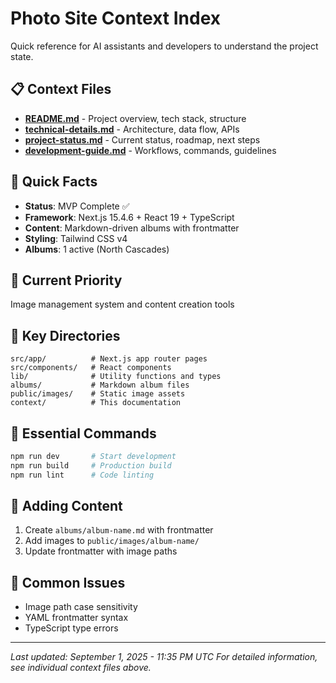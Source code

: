 # Photo Site Context Index

Quick reference for AI assistants and developers to understand the project state.

## 📋 Context Files
- **[README.md](./README.md)** - Project overview, tech stack, structure
- **[technical-details.md](./technical-details.md)** - Architecture, data flow, APIs
- **[project-status.md](./project-status.md)** - Current status, roadmap, next steps
- **[development-guide.md](./development-guide.md)** - Workflows, commands, guidelines

## 🚀 Quick Facts
- **Status**: MVP Complete ✅
- **Framework**: Next.js 15.4.6 + React 19 + TypeScript
- **Content**: Markdown-driven albums with frontmatter
- **Styling**: Tailwind CSS v4
- **Albums**: 1 active (North Cascades)

## 🎯 Current Priority
Image management system and content creation tools

## 📁 Key Directories
```
src/app/          # Next.js app router pages
src/components/   # React components
lib/              # Utility functions and types
albums/           # Markdown album files
public/images/    # Static image assets
context/          # This documentation
```

## 🔧 Essential Commands
```bash
npm run dev       # Start development
npm run build     # Production build
npm run lint      # Code linting
```

## 📝 Adding Content
1. Create `albums/album-name.md` with frontmatter
2. Add images to `public/images/album-name/`
3. Update frontmatter with image paths

## 🐛 Common Issues
- Image path case sensitivity
- YAML frontmatter syntax
- TypeScript type errors

---
*Last updated: September 1, 2025 - 11:35 PM UTC*
*For detailed information, see individual context files above.*
